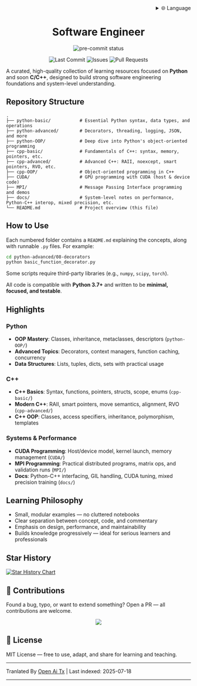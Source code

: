 <div align="right">
  <details>
    <summary >🌐 Language</summary>
    <div>
      <div align="center">
        <a href="https://openaitx.github.io/view.html?user=mrshaw01&project=software-engineer&lang=en">English</a>
        | <a href="https://openaitx.github.io/view.html?user=mrshaw01&project=software-engineer&lang=zh-CN">Simplified Chinese</a>
        | <a href="https://openaitx.github.io/view.html?user=mrshaw01&project=software-engineer&lang=zh-TW">Traditional Chinese</a>
        | <a href="https://openaitx.github.io/view.html?user=mrshaw01&project=software-engineer&lang=ja">Japanese</a>
        | <a href="https://openaitx.github.io/view.html?user=mrshaw01&project=software-engineer&lang=ko">Korean</a>
        | <a href="https://openaitx.github.io/view.html?user=mrshaw01&project=software-engineer&lang=hi">Hindi</a>
        | <a href="https://openaitx.github.io/view.html?user=mrshaw01&project=software-engineer&lang=th">Thai</a>
        | <a href="https://openaitx.github.io/view.html?user=mrshaw01&project=software-engineer&lang=fr">French</a>
        | <a href="https://openaitx.github.io/view.html?user=mrshaw01&project=software-engineer&lang=de">German</a>
        | <a href="https://openaitx.github.io/view.html?user=mrshaw01&project=software-engineer&lang=es">Spanish</a>
        | <a href="https://openaitx.github.io/view.html?user=mrshaw01&project=software-engineer&lang=it">Italian</a>
        | <a href="https://openaitx.github.io/view.html?user=mrshaw01&project=software-engineer&lang=ru">Russian</a>
        | <a href="https://openaitx.github.io/view.html?user=mrshaw01&project=software-engineer&lang=pt">Portuguese</a>
        | <a href="https://openaitx.github.io/view.html?user=mrshaw01&project=software-engineer&lang=nl">Dutch</a>
        | <a href="https://openaitx.github.io/view.html?user=mrshaw01&project=software-engineer&lang=pl">Polish</a>
        | <a href="https://openaitx.github.io/view.html?user=mrshaw01&project=software-engineer&lang=ar">Arabic</a>
        | <a href="https://openaitx.github.io/view.html?user=mrshaw01&project=software-engineer&lang=fa">Persian</a>
        | <a href="https://openaitx.github.io/view.html?user=mrshaw01&project=software-engineer&lang=tr">Turkish</a>
        | <a href="https://openaitx.github.io/view.html?user=mrshaw01&project=software-engineer&lang=vi">Vietnamese</a>
        | <a href="https://openaitx.github.io/view.html?user=mrshaw01&project=software-engineer&lang=id">Indonesian</a>
      </div>
    </div>
  </details>
</div>

<div align="center">
  <h1>Software Engineer</h1>
  <p>
    <img src="https://img.shields.io/github/actions/workflow/status/mrshaw01/software-engineer/pre-commit.yml?branch=main&label=pre-commit&logo=pre-commit&logoColor=white" alt="pre-commit status">
  </p>

  <p>
    <img src="https://img.shields.io/github/last-commit/mrshaw01/software-engineer" alt="Last Commit">
    <img src="https://img.shields.io/github/issues/mrshaw01/software-engineer" alt="Issues">
    <img src="https://img.shields.io/github/issues-pr/mrshaw01/software-engineer" alt="Pull Requests">
  </p>
</div>

A curated, high-quality collection of learning resources focused on **Python** and soon **C/C++**, designed to build strong software engineering foundations and system-level understanding.

## Repository Structure

```text
.
├── python-basic/           # Essential Python syntax, data types, and operations
├── python-advanced/        # Decorators, threading, logging, JSON, and more
├── python-OOP/             # Deep dive into Python's object-oriented programming
├── cpp-basic/              # Fundamentals of C++: syntax, memory, pointers, etc.
├── cpp-advanced/           # Advanced C++: RAII, noexcept, smart pointers, RVO, etc.
├── cpp-OOP/                # Object-oriented programming in C++
├── CUDA/                   # GPU programming with CUDA (host & device code)
├── MPI/                    # Message Passing Interface programming and demos
├── docs/                   # System-level notes on performance, Python-C++ interop, mixed precision, etc.
└── README.md               # Project overview (this file)
```
## How to Use

Each numbered folder contains a `README.md` explaining the concepts, along with runnable `.py` files. For example:


```bash
cd python-advanced/08-decorators
python basic_function_decorator.py
```
Some scripts require third-party libraries (e.g., `numpy`, `scipy`, `torch`).

All code is compatible with **Python 3.7+** and written to be **minimal, focused, and testable**.

## Highlights

### Python

- **OOP Mastery**: Classes, inheritance, metaclasses, descriptors (`python-OOP/`)
- **Advanced Topics**: Decorators, context managers, function caching, concurrency
- **Data Structures**: Lists, tuples, dicts, sets with practical usage

### C++

- **C++ Basics**: Syntax, functions, pointers, structs, scope, enums (`cpp-basic/`)
- **Modern C++**: RAII, smart pointers, move semantics, alignment, RVO (`cpp-advanced/`)
- **C++ OOP**: Classes, access specifiers, inheritance, polymorphism, templates

### Systems & Performance

- **CUDA Programming**: Host/device model, kernel launch, memory management (`CUDA/`)
- **MPI Programming**: Practical distributed programs, matrix ops, and validation runs (`MPI/`)
- **Docs**: Python-C++ interfacing, GIL handling, CUDA tuning, mixed precision training (`docs/`)

## Learning Philosophy

- Small, modular examples — no cluttered notebooks
- Clear separation between concept, code, and commentary
- Emphasis on design, performance, and maintainability
- Builds knowledge progressively — ideal for serious learners and professionals

## Star History

<a href="https://www.star-history.com/#mrshaw01/software-engineer&Date">
 <picture>
   <source media="(prefers-color-scheme: dark)" srcset="https://api.star-history.com/svg?repos=mrshaw01/software-engineer&type=Date&theme=dark" />
   <source media="(prefers-color-scheme: light)" srcset="https://api.star-history.com/svg?repos=mrshaw01/software-engineer&type=Date" />
   <img alt="Star History Chart" src="https://api.star-history.com/svg?repos=mrshaw01/software-engineer&type=Date" />
 </picture>
</a>

## 🤝 Contributions

Found a bug, typo, or want to extend something? Open a PR — all contributions are welcome.

<p align="center">
  <a href="https://github.com/mrshaw01/software-engineer/graphs/contributors">
    <img src="https://contrib.rocks/image?repo=mrshaw01/software-engineer" />
  </a>
</p>

## 📄 License

MIT License — free to use, adapt, and share for learning and teaching.



---

Tranlated By [Open Ai Tx](https://github.com/OpenAiTx/OpenAiTx) | Last indexed: 2025-07-18

---